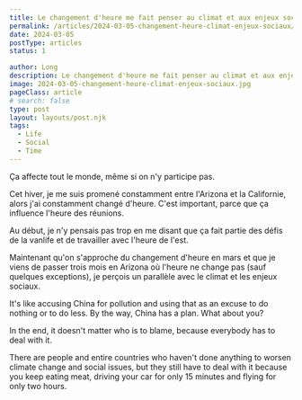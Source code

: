 ```yaml
---
title: Le changement d'heure me fait penser au climat et aux enjeux sociaux
permalink: /articles/2024-03-05-changement-heure-climat-enjeux-sociaux/
date: 2024-03-05
postType: articles
status: 1

author: Long
description: Le changement d'heure me fait penser au climat et aux enjeux sociaux
image: 2024-03-05-changement-heure-climat-enjeux-sociaux.jpg
pageClass: article
# search: false
type: post
layout: layouts/post.njk
tags:
  - Life
  - Social
  - Time
---
```


Ça affecte tout le monde, même si on n'y participe pas.

Cet hiver, je me suis promené constamment entre l'Arizona et la Californie, alors j'ai constamment changé d'heure. C'est important, parce que ça influence l'heure des réunions.

Au début, je n'y pensais pas trop en me disant que ça fait partie des défis de la vanlife et de travailler avec l'heure de l'est.

Maintenant qu'on s'approche du changement d'heure en mars et que je viens de passer trois mois en Arizona où l'heure ne change pas (sauf quelques exceptions), je perçois un parallèle avec le climat et les enjeux sociaux.

It's like accusing China for pollution and using that as an excuse to do nothing or to do less. By the way, China has a plan. What about you?

In the end, it doesn't matter who is to blame, because everybody has to deal with it.

There are people and entire countries who haven't done anything to worsen climate change and social issues, but they still have to deal with it because you keep eating meat, driving your car for only 15 minutes and flying for only two hours.
